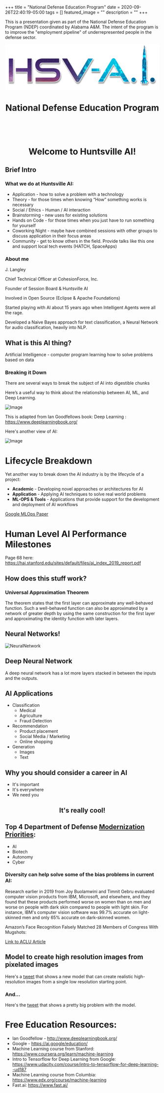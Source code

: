 +++
title =  "National Defense Education Program"
date = 2020-09-26T22:40:19-05:00
tags = []
featured_image = ""
description = ""
+++

This is a presentation given as part of the National Defense Education Program (NDEP) coordinated by Alabama A&M. The intent of the program is to improve the "employment pipeline" of underrepresented people in the defense sector.

<!--more-->


![HSV-AI Logo](https://github.com/HSV-AI/hugo-website/blob/master/static/images/logo_v9.png?raw=true)

<center><h1>National Defense Education Program</h1></center>

<br/><br/><br/>
<center><h1>Welcome to Huntsville AI!</h1></center>

## Brief Intro

### What we do at Huntsville AI:

* Application - how to solve a problem with a technology
* Theory - for those times when knowing “How” something works is necessary
* Social / Ethics - Human / AI interaction
* Brainstorming - new uses for existing solutions
* Hands on Code - for those times when you just have to run something for yourself
* Coworking Night - maybe have combined sessions with other groups to discuss application in their focus areas
* Community - get to know others in the field. Provide talks like this one and support local tech events (HATCH, SpaceApps)

### About me

J. Langley

Chief Technical Officer at CohesionForce, Inc.

Founder of Session Board & Huntsville AI

Involved in Open Source (Eclipse & Apache Foundations)

Started playing with AI about 15 years ago when Intelligent Agents were all the rage. 

Developed a Naive Bayes approach for text classification, a Neural Network for audio classification, heavily into NLP.


## What is this AI thing?

Artificial Intelligence - computer program learning how to solve problems based on data

### Breaking it Down

There are several ways to break the subject of AI into digestible chunks

Here’s a useful way to think about the relationship between AI, ML, and Deep Learning.

![Image](AI_Subsets.png)

This is adapted from Ian Goodfellows book:
Deep Learning : https://www.deeplearningbook.org/


Here's another view of AI:

![Image](AI_Venn.png)


# Lifecycle Breakdown

Yet another way to break down the AI industry is by the lifecycle of a project:

* **Academic** - Developing novel approaches or architectures for AI
* **Application** - Applying AI techniques to solve real world problems
* **ML-OPS & Tools** - Applications that provide support for the development and deployment of AI workflows

[Google MLOps Paper](https://cloud.google.com/solutions/machine-learning/mlops-continuous-delivery-and-automation-pipelines-in-machine-learning)

# Human Level AI Performance Milestones

Page 68 here: https://hai.stanford.edu/sites/default/files/ai_index_2019_report.pdf


## How does this stuff work?

### Universal Approximation Theorem
The theorem states that the first layer can approximate any well-behaved function. Such a well-behaved function can also be approximated by a network of greater depth by using the same construction for the first layer and approximating the identity function with later layers.

## Neural Networks!

![NeuralNetwork](https://upload.wikimedia.org/wikipedia/commons/c/c2/MultiLayerNeuralNetworkBigger_english.png)

## Deep Neural Network

A deep neural network has a lot more layers stacked in between the inputs and the outputs.

## AI Applications

* Classification
  * Medical
  * Agriculture
  * Fraud Detection
* Recommendation
  * Product placement
  * Social Media / Marketing
  * Online shopping
* Generation
  * Images
  * Text


## Why you should consider a career in AI

* It's important
* It's everywhere
* We need you


<center><h2>It's really cool!</h2></center>

## Top 4 Department of Defense [Modernization Priorities](https://www.cto.mil/modernization-priorities/):

* AI
* Biotech
* Autonomy
* Cyber


### Diversity can help solve some of the bias problems in current AI:

Research earlier in 2019 from Joy Buolamwini and Timnit Gebru evaluated computer vision products from IBM, Microsoft, and elsewhere, and they found that these products performed worse on women than on men and worse on people with dark skin compared to people with light skin. For instance, IBM's computer vision software was 99.7% accurate on light-skinned men and only 65% accurate on dark-skinned women.


Amazon’s Face Recognition Falsely Matched 28 Members of Congress With Mugshots:

[Link to ACLU Article](https://www.aclu.org/blog/privacy-technology/surveillance-technologies/amazons-face-recognition-falsely-matched-28)

## Model to create high resolution images from pixelated images

Here's a [tweet](https://twitter.com/tg_bomze/status/1274098682284163072) that shows a new model that can create realistic high-resolution images from a single low resolution starting point.

### And...

Here's the [tweet](https://twitter.com/osazuwa/status/1274444300894572546) that shows a pretty big problem with the model.

# Free Education Resources:

* Ian Goodfellow - http://www.deeplearningbook.org/ 
* Google - https://ai.google/education/
* Machine Learning course from Stanford: https://www.coursera.org/learn/machine-learning
* Intro to Tensorflow for Deep Learning from Google: https://www.udacity.com/course/intro-to-tensorflow-for-deep-learning--ud187
* Machine Learning course from Columbia: https://www.edx.org/course/machine-learning
* Fast.ai: https://www.fast.ai/
